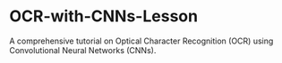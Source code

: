 # OCR-with-CNNs-Lesson
A comprehensive tutorial on Optical Character Recognition (OCR) using Convolutional Neural Networks (CNNs). 
